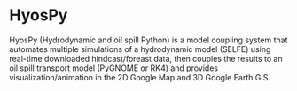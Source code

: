 HyosPy
======

HyosPy (Hydrodynamic and oil spill Python) is a model coupling system that automates multiple simulations of a hydrodynamic model (SELFE) using real-time downloaded hindcast/foreast data, then couples the results to an oil spill transport model (PyGNOME or RK4) and provides visualization/animation in the 2D Google Map and 3D Google Earth GIS.
